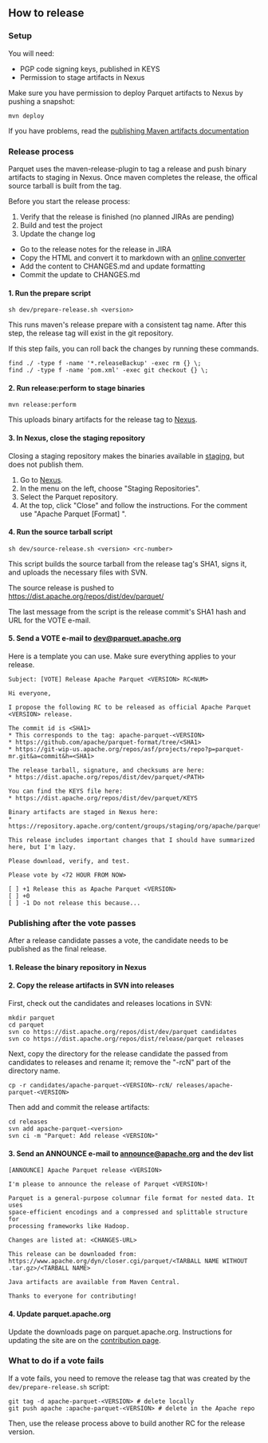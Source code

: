 
## How to release

### Setup

You will need:
* PGP code signing keys, published in KEYS
* Permission to stage artifacts in Nexus

Make sure you have permission to deploy Parquet artifacts to Nexus by pushing a snapshot:

```
mvn deploy
```

If you have problems, read the [publishing Maven artifacts documentation][publish-maven-docs]

[publish-maven-docs]: https://www.apache.org/dev/publishing-maven-artifacts.html

### Release process

Parquet uses the maven-release-plugin to tag a release and push binary artifacts to staging in Nexus. Once maven completes the release, the offical source tarball is built from the tag.

Before you start the release process:

1. Verify that the release is finished (no planned JIRAs are pending)
2. Build and test the project
3. Update the change log
  * Go to the release notes for the release in JIRA
  * Copy the HTML and convert it to markdown with an [online converter][html-to-md]
  * Add the content to CHANGES.md and update formatting
  * Commit the update to CHANGES.md

[html-to-md]: https://domchristie.github.io/to-markdown/

#### 1. Run the prepare script

```
sh dev/prepare-release.sh <version>
```

This runs maven's release prepare with a consistent tag name. After this step, the release tag will exist in the git repository.

If this step fails, you can roll back the changes by running these commands.

```
find ./ -type f -name '*.releaseBackup' -exec rm {} \;
find ./ -type f -name 'pom.xml' -exec git checkout {} \;
```

#### 2. Run release:perform to stage binaries

```
mvn release:perform
```

This uploads binary artifacts for the release tag to [Nexus][nexus].

#### 3. In Nexus, close the staging repository

Closing a staging repository makes the binaries available in [staging][staging], but does not publish them.

1. Go to [Nexus][nexus].
2. In the menu on the left, choose "Staging Repositories".
3. Select the Parquet repository.
4. At the top, click "Close" and follow the instructions. For the comment use "Apache Parquet [Format] <VERSION> <RC>".

#### 4. Run the source tarball script

```
sh dev/source-release.sh <version> <rc-number>
```

This script builds the source tarball from the release tag's SHA1, signs it, and uploads the necessary files with SVN.

The source release is pushed to https://dist.apache.org/repos/dist/dev/parquet/

The last message from the script is the release commit's SHA1 hash and URL for the VOTE e-mail.

#### 5. Send a VOTE e-mail to dev@parquet.apache.org

Here is a template you can use. Make sure everything applies to your release.

```
Subject: [VOTE] Release Apache Parquet <VERSION> RC<NUM>
```
```
Hi everyone,

I propose the following RC to be released as official Apache Parquet <VERSION> release.

The commit id is <SHA1>
* This corresponds to the tag: apache-parquet-<VERSION>
* https://github.com/apache/parquet-format/tree/<SHA1>
* https://git-wip-us.apache.org/repos/asf/projects/repo?p=parquet-mr.git&a=commit&h=<SHA1>

The release tarball, signature, and checksums are here:
* https://dist.apache.org/repos/dist/dev/parquet/<PATH>

You can find the KEYS file here:
* https://dist.apache.org/repos/dist/dev/parquet/KEYS

Binary artifacts are staged in Nexus here:
* https://repository.apache.org/content/groups/staging/org/apache/parquet/parquet/

This release includes important changes that I should have summarized here, but I'm lazy.

Please download, verify, and test.

Please vote by <72 HOUR FROM NOW>

[ ] +1 Release this as Apache Parquet <VERSION>
[ ] +0
[ ] -1 Do not release this because...

```


[nexus]: https://repository.apache.org/
[staging]: https://repository.apache.org/content/groups/staging/org/apache/parquet/

### Publishing after the vote passes

After a release candidate passes a vote, the candidate needs to be published as the final release.

#### 1. Release the binary repository in Nexus


#### 2. Copy the release artifacts in SVN into releases

First, check out the candidates and releases locations in SVN:

```
mkdir parquet
cd parquet
svn co https://dist.apache.org/repos/dist/dev/parquet candidates
svn co https://dist.apache.org/repos/dist/release/parquet releases
```

Next, copy the directory for the release candidate the passed from candidates to releases and rename it; remove the "-rcN" part of the directory name.

```
cp -r candidates/apache-parquet-<VERSION>-rcN/ releases/apache-parquet-<VERSION>
```

Then add and commit the release artifacts:

```
cd releases
svn add apache-parquet-<version>
svn ci -m "Parquet: Add release <VERSION>"
```


#### 3. Send an ANNOUNCE e-mail to announce@apache.org and the dev list

```
[ANNOUNCE] Apache Parquet release <VERSION>
```
```
I'm please to announce the release of Parquet <VERSION>!

Parquet is a general-purpose columnar file format for nested data. It uses
space-efficient encodings and a compressed and splittable structure for
processing frameworks like Hadoop.

Changes are listed at: <CHANGES-URL>

This release can be downloaded from: https://www.apache.org/dyn/closer.cgi/parquet/<TARBALL NAME WITHOUT .tar.gz>/<TARBALL NAME>

Java artifacts are available from Maven Central.

Thanks to everyone for contributing!
```

#### 4. Update parquet.apache.org

Update the downloads page on parquet.apache.org.
Instructions for updating the site are on the [contribution page][parquet-site-docs].

[parquet-site-docs]: http://parquet.apache.org/contribute/


### What to do if a vote fails

If a vote fails, you need to remove the release tag that was created by the `dev/prepare-release.sh` script:

```
git tag -d apache-parquet-<VERSION> # delete locally
git push apache :apache-parquet-<VERSION> # delete in the Apache repo
```

Then, use the release process above to build another RC for the release version.

